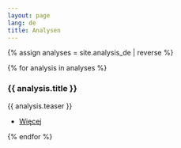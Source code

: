 ```yaml
---
layout: page
lang: de
title: Analysen
---
```


{% assign analyses = site.analysis_de | reverse %}
<div class="posts">
{% for analysis in analyses %}	
		<article>
			<a href="{{ analysis | absolute_url }}" class="image"><img src="{{ analysis.image_teaser }}" alt="" /></a>
			<h3>{{ analysis.title }}</h3>
			<p>{{ analysis.teaser }}</p>
			<ul class="actions">
				<li><a href="{{ analysis | absolute_url }}" class="button">Więcej</a></li>
			</ul>
		</article>
{% endfor %}
</div>